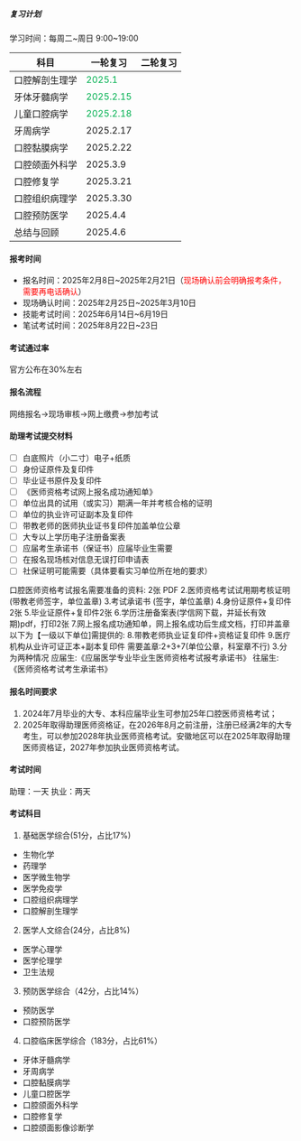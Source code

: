 ##### 复习计划
学习时间：每周二~周日 9:00~19:00

| 科目      | 一轮复习                                   | 二轮复习 |
| ------- | -------------------------------------- | ---- |
| 口腔解剖生理学 | <font color="#00b050">2025.1</font>    |      |
| 牙体牙髓病学  | <font color="#00b050">2025.2.15</font> |      |
| 儿童口腔病学  | <font color="#00b050">2025.2.18</font> |      |
| 牙周病学    | 2025.2.17                              |      |
| 口腔黏膜病学  | 2025.2.22                              |      |
| 口腔颌面外科学 | 2025.3.9                               |      |
| 口腔修复学   | 2025.3.21                              |      |
| 口腔组织病理学 | 2025.3.30                              |      |
| 口腔预防医学  | 2025.4.4                               |      |
| 总结与回顾   | 2025.4.6                               |      |
#### 报考时间
* 报名时间：2025年2月8日~2025年2月21日（<font color="#ff0000">现场确认前会明确报考条件，需要再电话确认</font>）
* 现场确认时间：2025年2月25日~2025年3月10日
* 技能考试时间：2025年6月14日~6月19日
* 笔试考试时间：2025年8月22日~23日
#### 考试通过率
官方公布在30%左右
#### 报名流程
网络报名->现场审核->网上缴费->参加考试
#### 助理考试提交材料
- [ ] 白底照片（小二寸）电子+纸质
- [ ] 身份证原件及复印件
- [ ] 毕业证书原件及复印件
- [ ] 《医师资格考试网上报名成功通知单》
- [ ] 单位出具的试用（或实习）期满一年并考核合格的证明
- [ ] 单位的执业许可证副本及复印件
- [ ] 带教老师的医师执业证书复印件加盖单位公章
- [ ] 大专以上学历电子注册备案表
- [ ] 应届考生承诺书（保证书）应届毕业生需要
- [ ] 在报名现场核对信息无误打印申请表
- [ ] 社保证明可能需要（具体要看实习单位所在地的要求）

口腔医师资格考试报名需要准备的资料:
2张	PDF	
2.医师资格考试试用期考核证明(带教老师签字，单位盖章)
3.考试承诺书 (签字，单位盖章)
4.身份证原件+复印件2张
5.毕业证原件+复印件2张
6.学历注册备案表(学信网下载，并延长有效期)pdf，打印2张
7.网上报名成功通知单，网上报名成功后生成文档，打印并盖章以下为【一级以下单位]需提供的:
8.带教老师执业证复印件+资格证复印件
9.医疗机构从业许可证正本+副本复印件
需要盖章:2+3+7(单位公章，科室章不行)
3.分为两种情况
应届生:《应届医学专业毕业生医师资格考试报考承诺书》
往届生:《医师资格考试考生承诺书》

#### 报名时间要求
1. 2024年7月毕业的大专、本科应届毕业生可参加25年口腔医师资格考试；
2. 2025年取得助理医师资格证，在2026年8月之前注册，注册已经满2年的大专考生，可以参加2028年执业医师资格考试。安徽地区可以在2025年取得助理医师资格证，2027年参加执业医师资格考试。
#### 考试时间
助理：一天
执业：两天
#### 考试科目
1. 基础医学综合(51分，占比17%)
* 生物化学
* 药理学
* 医学微生物学
* 医学免疫学
* 口腔组织病理学
* 口腔解剖生理学
2. 医学人文综合(24分，占比8%)
* 医学心理学
* 医学伦理学
* 卫生法规
3. 预防医学综合（42分，占比14%）
* 预防医学
* 口腔预防医学
4. 口腔临床医学综合（183分，占比61%）
* 牙体牙髓病学
* 牙周病学
* 口腔黏膜病学
* 儿童口腔医学
* 口腔颌面外科学
* 口腔修复学
* 口腔颌面影像诊断学







